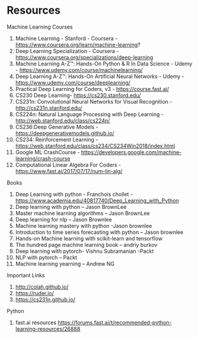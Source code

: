 # Resources
Machine Learning
Courses
1. Machine Learning - Stanford - Coursera - https://www.coursera.org/learn/machine-learning?
2. Deep Learning Specialization - Coursera - https://www.coursera.org/specializations/deep-learning
3. Machine Learning A-Z™: Hands-On Python & R In Data Science - Udemy - https://www.udemy.com/course/machinelearning/
4. Deep Learning A-Z™: Hands-On Artificial Neural Networks - Udemy - https://www.udemy.com/course/deeplearning/
5. Practical Deep Learning for Coders, v3 - https://course.fast.ai/
6. CS230 Deep Learning- https://cs230.stanford.edu/
7. CS231n: Convolutional Neural Networks for Visual Recognition - http://cs231n.stanford.edu/
8. CS224n: Natural Language Processing with Deep Learning - http://web.stanford.edu/class/cs224n/
9. CS236:Deep Generative Models - https://deepgenerativemodels.github.io/
10. CS234: Reinforcement Learning - https://web.stanford.edu/class/cs234/CS234Win2018/index.html
11. Google ML CrashCourse - https://developers.google.com/machine-learning/crash-course
12. Computational Linear Algebra For Coders - https://www.fast.ai/2017/07/17/num-lin-alg/

Books
1. Deep Learning with python - Franchois chollet -https://www.academia.edu/40817740/Deep_Learning_with_Python
2. Deep learning with python – Jason BrownLee
3. Master machine learning algorithms – Jason BrownLee
4. Deep learning for nlp – Jason Brownlee
5. Machine learning mastery with python -Jason brownlee
6. Introduction to time series forecasting with python – Jason brownlee
7. Hands-on Machine learning with scikit-learn and tensorflow 
8. The hundred page machine learning book – andriy burkov
9. Deep learning with pytorch- Vishnu Subramanian -Packt
10. NLP with pytorch – Packt
11. Machine learning yearning – Andrew NG

Important Links
1. http://colah.github.io/
2. https://ruder.io/
3. https://cs231n.github.io/


Python
1. fast.ai resources https://forums.fast.ai/t/recommended-python-learning-resources/26888
